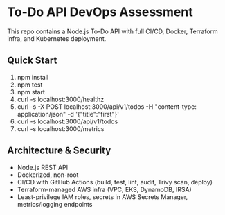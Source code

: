 # To-Do API DevOps Assessment

This repo contains a Node.js To-Do API with full CI/CD, Docker, Terraform infra, and Kubernetes deployment.

## Quick Start
1. npm install
2. npm test
3. npm start
4. curl -s localhost:3000/healthz
5. curl -s -X POST localhost:3000/api/v1/todos -H "content-type: application/json" -d '{"title":"first"}'
6. curl -s localhost:3000/api/v1/todos
7. curl -s localhost:3000/metrics

## Architecture & Security
- Node.js REST API
- Dockerized, non-root
- CI/CD with GitHub Actions (build, test, lint, audit, Trivy scan, deploy)
- Terraform-managed AWS infra (VPC, EKS, DynamoDB, IRSA)
- Least-privilege IAM roles, secrets in AWS Secrets Manager, metrics/logging endpoints